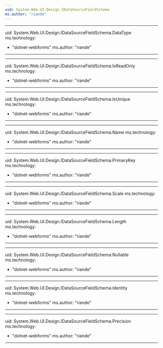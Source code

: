 ```yaml
---
uid: System.Web.UI.Design.IDataSourceFieldSchema
ms.author: "riande"
---
```


---
uid: System.Web.UI.Design.IDataSourceFieldSchema.DataType
ms.technology: 
  - "dotnet-webforms"
ms.author: "riande"
---

---
uid: System.Web.UI.Design.IDataSourceFieldSchema.IsReadOnly
ms.technology: 
  - "dotnet-webforms"
ms.author: "riande"
---

---
uid: System.Web.UI.Design.IDataSourceFieldSchema.IsUnique
ms.technology: 
  - "dotnet-webforms"
ms.author: "riande"
---

---
uid: System.Web.UI.Design.IDataSourceFieldSchema.Name
ms.technology: 
  - "dotnet-webforms"
ms.author: "riande"
---

---
uid: System.Web.UI.Design.IDataSourceFieldSchema.PrimaryKey
ms.technology: 
  - "dotnet-webforms"
ms.author: "riande"
---

---
uid: System.Web.UI.Design.IDataSourceFieldSchema.Scale
ms.technology: 
  - "dotnet-webforms"
ms.author: "riande"
---

---
uid: System.Web.UI.Design.IDataSourceFieldSchema.Length
ms.technology: 
  - "dotnet-webforms"
ms.author: "riande"
---

---
uid: System.Web.UI.Design.IDataSourceFieldSchema.Nullable
ms.technology: 
  - "dotnet-webforms"
ms.author: "riande"
---

---
uid: System.Web.UI.Design.IDataSourceFieldSchema.Identity
ms.technology: 
  - "dotnet-webforms"
ms.author: "riande"
---

---
uid: System.Web.UI.Design.IDataSourceFieldSchema.Precision
ms.technology: 
  - "dotnet-webforms"
ms.author: "riande"
---
